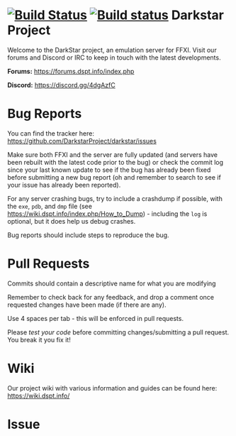 [![Build Status](https://travis-ci.org/DarkstarProject/darkstar.svg?branch=master)](https://travis-ci.org/DarkstarProject/darkstar)
[![Build status](https://ci.appveyor.com/api/projects/status/69bemc5htluv9ss3/branch/master?svg=true)](https://ci.appveyor.com/project/teschnei/darkstar/branch/master)
Darkstar Project
========

Welcome to the DarkStar project, an emulation server for FFXI.
Visit our forums and Discord or IRC to keep in touch with the latest developments.

**Forums:** https://forums.dspt.info/index.php

**Discord:**
https://discord.gg/4dgAzfC

Bug Reports
========
You can find the tracker here: https://github.com/DarkstarProject/darkstar/issues

Make sure both FFXI and the server are fully updated (and servers have been rebuilt with the latest code prior to the bug) or check the commit log since your last known update to see if the bug has already been fixed before submitting a new bug report (oh and remember to search to see if your issue has already been reported).

For any server crashing bugs, try to include a crashdump if possible, with the ```exe```, ```pdb```, and ```dmp``` file (see https://wiki.dspt.info/index.php/How_to_Dump) - including the ```log``` is optional, but it does help us debug crashes.

Bug reports should include steps to reproduce the bug.

Pull Requests
========
Commits should contain a descriptive name for what you are modifying

Remember to check back for any feedback, and drop a comment once requested changes have been made (if there are any).

Use 4 spaces per tab - this will be enforced in pull requests.

Please *test your code* before committing changes/submitting a pull request. You break it you fix it!

Wiki
========
Our project wiki with various information and guides can be found here:
https://wiki.dspt.info/
# Issue
